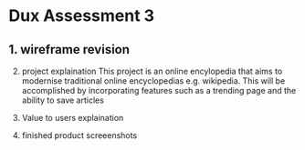 # Dux Assessment 3


## 1. wireframe revision
  


2. project explaination 
This project is an online encylopedia that aims to modernise traditional online encyclopedias e.g. wikipedia.
This will be accomplished by incorporating features such as a trending page and the ability to save articles


4. Value to users explaination



5. finished product screeenshots





